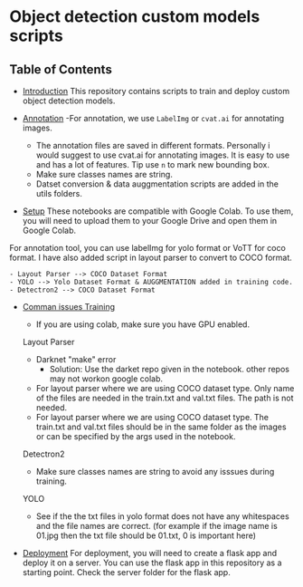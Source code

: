 # Object detection custom models scripts


## Table of Contents

- [Introduction](#introduction)
This repository contains scripts to train and deploy custom object detection models.

- [Annotation](#Annotation)
    -For annotation, we use `LabelImg` or `cvat.ai` for annotating images. 
    - The annotation files are saved in different formats. Personally i would suggest to use cvat.ai for annotating images. It is easy to use and has a lot of features. Tip use `n` to mark new bounding box. 
    - Make sure classes names are string.
    - Datset conversion & data auggmentation scripts are added in the utils folders.

- [Setup](#setup)
These notebooks are compatible with Google Colab. To use them, you will need to upload them to your Google Drive and open them in Google Colab.

For annotation tool, you can use labelImg for yolo format or VoTT for coco format. I have also added script in layout parser to convert to COCO format.

    - Layout Parser --> COCO Dataset Format
    - YOLO --> Yolo Dataset Format & AUGGMENTATION added in training code.
    - Detectron2 --> COCO Dataset Format

- [Comman issues Training](#training)
    - If you are using colab, make sure you have GPU enabled.
    
    Layout Parser
    - Darknet "make" error
        - Solution: Use the darket repo given in the notebook. other repos may not workon google colab.
    - For layout parser where we are using COCO dataset type. Only name of the files are needed in the train.txt and val.txt files. The path is not needed.
    - For layout parser where we are using COCO dataset type. The train.txt and val.txt files should be in the same folder as the images or can be specified by the args used in the notebook.

    Detectron2
    - Make sure classes names are string to avoid any isssues during training.

    YOLO
    - See if the the txt files in yolo format does not have any whitespaces and the file names are correct. (for example if the image name is 01.jpg then the txt file should be 01.txt, 0 is important here)

- [Deployment](#deployment)
For deployment, you will need to create a flask app and deploy it on a server. You can use the flask app in this repository as a starting point. Check the server folder for the flask app.

